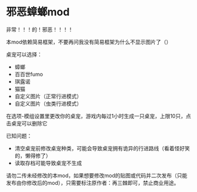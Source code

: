 <h1>邪恶蟑螂mod</h1>
非常！！！的！邪恶！！！！

本mod依赖简易框架，不要再问我没有简易框架为什么不显示图片了（）

桌宠可以选择：
* 蟑螂
* 百百世fumo
* 琪露诺
* 猫猫
* 自定义图片（正常行进模式）
* 自定义图片（虫类行进模式）

在选项-模组设置里更改你的桌宠，游戏内每过1小时生成一只桌宠，上限10只，点击桌宠可以删除它

已知问题：
* 清空桌宠前修改桌宠种类，可能会导致桌宠拥有诡异的行进路线（看着怪好笑的，懒得修了）
* 读取存档可能导致桌宠不生成

请勿二传未经修改的本mod，如果想要修改mod的贴图或代码并二次发布（只能发布由你修改后的mod），只需要标注原作者：再三棘即可，禁止商业用途。
